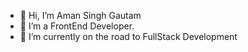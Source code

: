 - 👋 Hi, I’m Aman Singh Gautam
- 👀 I’m a FrontEnd Developer.
- 🌱 I’m currently on the road to FullStack Development


<!---
alphamike-alphanovember/alphamike-alphanovember is a ✨ special ✨ repository because its `README.md` (this file) appears on your GitHub profile.
You can click the Preview link to take a look at your changes.
--->

